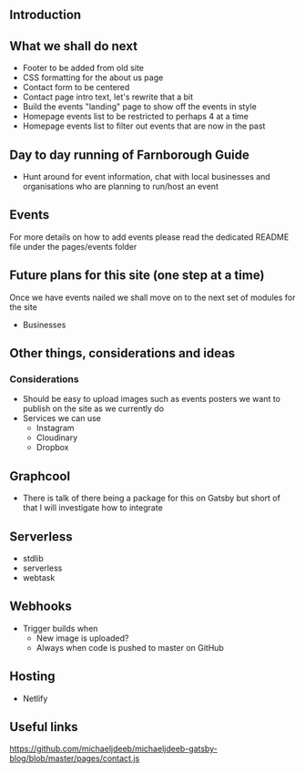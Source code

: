 ## Introduction

## What we shall do next

- Footer to be added from old site
- CSS formatting for the about us page
- Contact form to be centered
- Contact page intro text, let's rewrite that a bit
- Build the events "landing" page to show off the events in style
- Homepage events list to be restricted to perhaps 4 at a time
- Homepage events list to filter out events that are now in the past

## Day to day running of Farnborough Guide

- Hunt around for event information, chat with local businesses and organisations who are planning to run/host an event

## Events

For more details on how to add events please read the dedicated README file under the pages/events folder

## Future plans for this site (one step at a time)

Once we have events nailed we shall move on to the next set of modules for the site

- Businesses


## Other things, considerations and ideas

### Considerations

- Should be easy to upload images such as events posters we want to publish on the site as we currently do
- Services we can use
  - Instagram
  - Cloudinary
  - Dropbox

## Graphcool

- There is talk of there being a package for this on Gatsby but short of that I will investigate how to integrate

## Serverless

- stdlib
- serverless
- webtask 



## Webhooks

- Trigger builds when
  - New image is uploaded?
  - Always when code is pushed to master on GitHub

## Hosting 

- Netlify

## Useful links

https://github.com/michaeljdeeb/michaeljdeeb-gatsby-blog/blob/master/pages/contact.js
